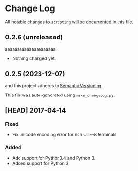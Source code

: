 # Change Log
All notable changes to `scripting` will be documented in this file.

## 0.2.6 (unreleased)
aaaaaaaaaaaaaaaaaaaaa

- Nothing changed yet.


## 0.2.5 (2023-12-07)
and this project adheres to [Semantic Versioning](http://semver.org/).

This file was auto-generated using `make_changelog.py`.


## [HEAD] 2017-04-14

### Fixed
* Fix unicode encoding error for non UTF-8 terminals

### Added
* Add support for Python3.4 and Python 3.
* Added support for Python 3

